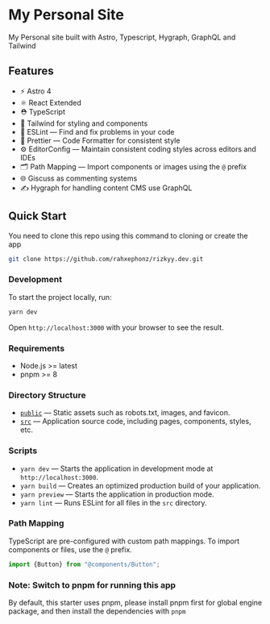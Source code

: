 # My Personal Site

My Personal site built with Astro, Typescript, Hygraph, GraphQL and Tailwind

## Features

- ⚡️ Astro 4
- ⚛️ React Extended
- ⛑ TypeScript
- 💅 Tailwind for styling and components
- 📏 ESLint — Find and fix problems in your code
- 💖 Prettier — Code Formatter for consistent style
- ⚙️ EditorConfig — Maintain consistent coding styles across editors and IDEs
- 🗂 Path Mapping — Import components or images using the `@` prefix
- 🌐 Giscuss as commenting systems
- ✍️ Hygraph for handling content CMS use GraphQL

## Quick Start

You need to clone this repo using this command to cloning or create the app

```bash
git clone https://github.com/rahxephonz/rizkyy.dev.git
```

### Development

To start the project locally, run:

```bash
yarn dev
```

Open `http://localhost:3000` with your browser to see the result.

### Requirements

- Node.js >= latest
- pnpm >= 8

### Directory Structure

- [`public`](./public) — Static assets such as robots.txt, images, and favicon.<br>
- [`src`](./src) — Application source code, including pages, components, styles, etc.

### Scripts

- `yarn dev` — Starts the application in development mode at `http://localhost:3000`.
- `yarn build` — Creates an optimized production build of your application.
- `yarn preview` — Starts the application in production mode.
- `yarn lint` — Runs ESLint for all files in the `src` directory.

### Path Mapping

TypeScript are pre-configured with custom path mappings. To import components or files, use the `@` prefix.

```ts
import {Button} from "@components/Button";
```

### Note: Switch to pnpm for running this app

By default, this starter uses pnpm, please install pnpm first for global engine package, and then install the dependencies with `pnpm`
